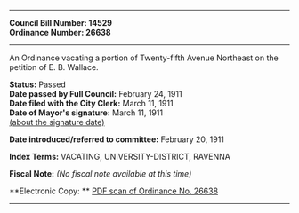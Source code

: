 * * * * *  
  
**Council Bill Number: [](#h0)[](#h2)14529**   
**Ordinance Number: 26638**  
  
* * * * *  
  
An Ordinance vacating a portion of Twenty-fifth Avenue Northeast on the petition of E. B. Wallace.  
  
**Status:** Passed   
**Date passed by Full Council:** February 24, 1911   
**Date filed with the City Clerk:** March 11, 1911   
**Date of Mayor's signature:** March 11, 1911   
[(about the signature date)](/~public/approvaldate.htm)   
  
  
**Date introduced/referred to committee:** February 20, 1911   
  
**Index Terms:** VACATING, UNIVERSITY-DISTRICT, RAVENNA  
  
**Fiscal Note:** *(No fiscal note available at this time)*  
  
**Electronic Copy: ** [PDF scan of Ordinance No. 26638](/~archives/Ordinances/Ord_26638.pdf)  
  
* * * * *  
